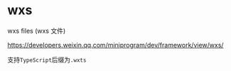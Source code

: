 # wxs

wxs files (wxs 文件)

https://developers.weixin.qq.com/miniprogram/dev/framework/view/wxs/

支持`TypeScript`后缀为`.wxts`
